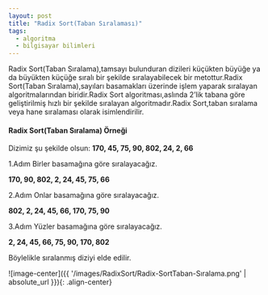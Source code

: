 ```yaml
---
layout: post
title: "Radix Sort(Taban Sıralaması)"
tags:
  - algoritma
  - bilgisayar bilimleri
---
```


Radix Sort(Taban Sıralama),tamsayı bulunduran dizileri küçükten büyüğe ya da büyükten küçüğe sıralı bir şekilde sıralayabilecek bir metottur.Radix Sort(Taban Sıralama),sayıları basamakları üzerinde işlem yaparak sıralayan algoritmalarından biridir.Radix Sort algoritması,aslında 2’lik tabana göre geliştirilmiş hızlı bir şekilde sıralayan algoritmadır.Radix Sort,taban sıralama veya hane sıralaması olarak isimlendirilir.



#### Radix Sort(Taban Sıralama) Örneği

Dizimiz şu şekilde olsun:
**170, 45, 75, 90, 802, 24, 2, 66**

1.Adım
Birler basamağına göre sıralayacağız.

**170, 90, 802, 2, 24, 45, 75, 66**

2.Adım
Onlar basamağına göre sıralayacağız.

**802, 2, 24, 45, 66, 170, 75, 90**

3.Adım
Yüzler basamağına göre sıralayacağız.

**2, 24, 45, 66, 75, 90, 170, 802**

Böylelikle sıralanmış diziyi elde edilir.

![image-center]({{ '/images/RadixSort/Radix-SortTaban-Sıralama.png' | absolute_url }}){: .align-center}
